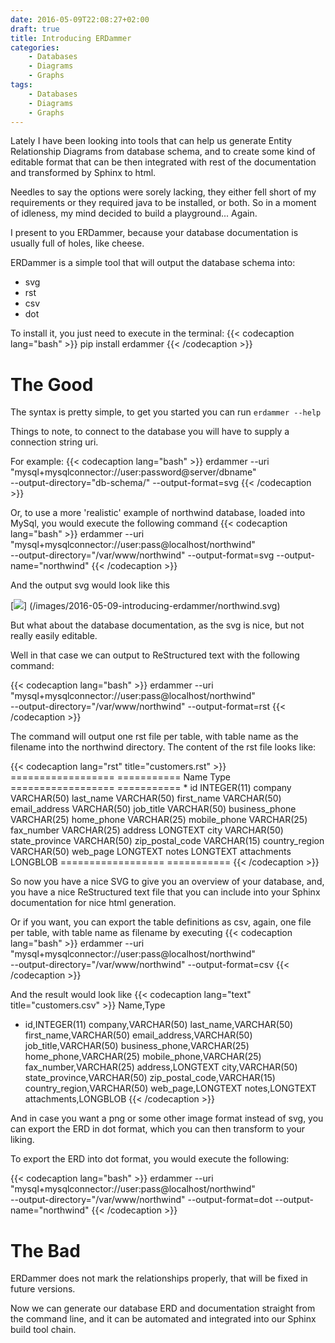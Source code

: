 ```yaml
---
date: 2016-05-09T22:08:27+02:00
draft: true
title: Introducing ERDammer
categories:
    - Databases
    - Diagrams
    - Graphs
tags:
    - Databases
    - Diagrams
    - Graphs
---
```


Lately I have been looking into tools that can help us generate Entity Relationship
Diagrams from database schema, and to create some kind of editable format
that can be then integrated with rest of the documentation and transformed by
Sphinx to html.
<!--more-->
Needles to say the options were sorely lacking, they either fell short of my
requirements or they required java to be installed, or both.
So in a moment of idleness, my mind decided to build a playground... Again.

I present to you ERDammer, because your database documentation is usually full
of holes, like cheese.

ERDammer is a simple tool that will output the database schema into:

- svg
- rst
- csv
- dot

To install it, you just need to execute in the terminal:
{{< codecaption lang="bash" >}}
pip install erdammer
{{< /codecaption >}}

# The Good

The syntax is pretty simple, to get you started you can run `erdammer --help`

Things to note, to connect to the database you will have to supply a connection string uri.

For example:
{{< codecaption lang="bash" >}}
erdammer --uri "mysql+mysqlconnector://user:password@server/dbname" \
--output-directory="db-schema/" --output-format=svg
{{< /codecaption >}}

Or, to use a more 'realistic' example of northwind database, loaded into MySql,
you would execute the following command
{{< codecaption lang="bash" >}}
erdammer --uri "mysql+mysqlconnector://user:pass@localhost/northwind" \
--output-directory="/var/www/northwind" --output-format=svg --output-name="northwind"
{{< /codecaption >}}

And the output svg would look like this

[![](/images/2016-05-09-introducing-erdammer/northwind.svg)]
(/images/2016-05-09-introducing-erdammer/northwind.svg)

But what about the database documentation, as the svg is nice, but not really
easily editable.

Well in that case we can output to ReStructured text with the following command:

{{< codecaption lang="bash" >}}
erdammer --uri "mysql+mysqlconnector://user:pass@localhost/northwind" \
--output-directory="/var/www/northwind" --output-format=rst
{{< /codecaption >}}

The command will output one rst file per table, with table name as the filename
into the northwind directory. The content of the rst file looks like:

{{< codecaption lang="rst" title="customers.rst" >}}
==================    ===========
Name                  Type
==================    ===========
\* id                 INTEGER(11)
company               VARCHAR(50)
last_name             VARCHAR(50)
first_name            VARCHAR(50)
email_address         VARCHAR(50)
job_title             VARCHAR(50)
business_phone        VARCHAR(25)
home_phone            VARCHAR(25)
mobile_phone          VARCHAR(25)
fax_number            VARCHAR(25)
address               LONGTEXT
city                  VARCHAR(50)
state_province        VARCHAR(50)
zip_postal_code       VARCHAR(15)
country_region        VARCHAR(50)
web_page              LONGTEXT
notes                 LONGTEXT
attachments           LONGBLOB
==================    ===========
{{< /codecaption >}}

So now you have a nice SVG to give you an overview of your database, and, you have
a nice ReStructured text file that you can include into your Sphinx documentation
for nice html generation.

Or if you want, you can export the table definitions as csv, again, one file per
table, with table name as filename by executing
{{< codecaption lang="bash" >}}
erdammer --uri "mysql+mysqlconnector://user:pass@localhost/northwind" \
--output-directory="/var/www/northwind" --output-format=csv
{{< /codecaption >}}

And the result would look like
{{< codecaption lang="text" title="customers.csv" >}}
Name,Type
* id,INTEGER(11)
company,VARCHAR(50)
last_name,VARCHAR(50)
first_name,VARCHAR(50)
email_address,VARCHAR(50)
job_title,VARCHAR(50)
business_phone,VARCHAR(25)
home_phone,VARCHAR(25)
mobile_phone,VARCHAR(25)
fax_number,VARCHAR(25)
address,LONGTEXT
city,VARCHAR(50)
state_province,VARCHAR(50)
zip_postal_code,VARCHAR(15)
country_region,VARCHAR(50)
web_page,LONGTEXT
notes,LONGTEXT
attachments,LONGBLOB
{{< /codecaption >}}

And in case you want a png or some other image format instead of svg, you can export
the ERD in dot format, which you can then transform to your liking.

To export the ERD into dot format, you would execute the following:

{{< codecaption lang="bash" >}}
erdammer --uri "mysql+mysqlconnector://user:pass@localhost/northwind" \
--output-directory="/var/www/northwind" --output-format=dot --output-name="northwind"
{{< /codecaption >}}

# The Bad

ERDammer does not mark the relationships properly, that will
be fixed in future versions.

Now we can generate our database ERD and documentation straight from the command
line, and it can be automated and integrated into our Sphinx build tool chain.
